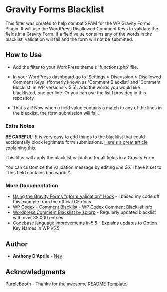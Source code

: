 # Gravity Forms Blacklist

This filter was created to help combat SPAM for the WP Gravity Forms Plugin. It will use the WordPress Disallowed Comment Keys to validate the fields in a Gravity Form. If a field value contains any of the words in the blacklist, validation will fail and the form will not be submitted.

## How to Use

* Add the filter to your WordPress theme's 'functions.php' file.

* In your WordPress dashboard go to 'Settings > Discussion > Disallowed Comment Keys' (formerly known as 'Comment Blacklist' and 'Comment Blocklist' in WP versions < 5.5). Add the words you would like blacklisted, one per line. Or you can use the list I provided in this repository

* That's all! Now when a field value contains a match to any of the lines in the blacklist, the form submission will fail.

### Extra Notes

**BE CAREFUL!** It is very easy to add things to the blacklist that could accidentally block legitimate form submissions. [Here's a great article explaining this](https://perishablepress.com/wordpress-spam-battle-3-seconds-that-will-save-you-hours-of-time/).

This filter will apply the blacklist validation for all fields in a Gravity Form. 

You can customize the validation message by editing *line 26*. I have it set to 'This field contains bad words!'.

### More Documentation

* [Using the Gravity Forms "gform_validation" Hook](https://docs.gravityforms.com/using-gform-validation-hook/) - I based my code off this example from the official GF docs.
* [WP Codex - Comment Blacklist](https://codex.wordpress.org/Combating_Comment_Spam#Comment_Blacklist) - WP Codex Comment Blacklist info
* [Wordpress Comment Blacklist by splorp](https://github.com/splorp/wordpress-comment-blacklist) - Regularly updated blacklist with over 38,000 entries.
* [Codebase language improvements in 5.5](https://make.wordpress.org/core/2020/07/23/codebase-language-improvements-in-5-5/) - Explains updates to Option Key Names in WP v5.5

## Author

* **Anthony D'Aprile** - [Ney](https://github.com/adaprile/)

## Acknowledgments

[PurpleBooth](https://github.com/PurpleBooth) - Thanks for the awesome [README Template](https://gist.github.com/PurpleBooth/109311bb0361f32d87a2).